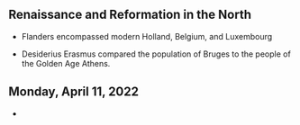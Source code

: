 ## Renaissance and Reformation in the North

* Flanders encompassed modern Holland, Belgium, and Luxembourg

* Desiderius Erasmus compared the population of Bruges to the people of the Golden Age Athens.

## Monday, April 11, 2022

* 
